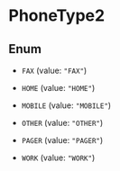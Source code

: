 

# PhoneType2

## Enum


* `FAX` (value: `"FAX"`)

* `HOME` (value: `"HOME"`)

* `MOBILE` (value: `"MOBILE"`)

* `OTHER` (value: `"OTHER"`)

* `PAGER` (value: `"PAGER"`)

* `WORK` (value: `"WORK"`)



